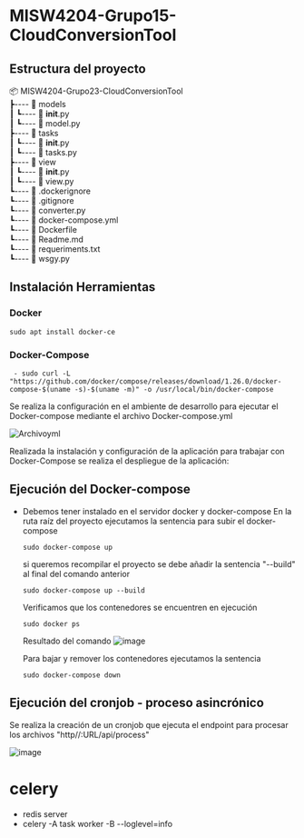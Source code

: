 # MISW4204-Grupo15-CloudConversionTool

## Estructura del proyecto
📦 MISW4204-Grupo23-CloudConversionTool<br>
┣---- 📂 models<br>
┃     ┗---- 📜 __init__.py<br>
┃     ┗---- 📜 model.py<br>
┣---- 📂 tasks<br>
┃     ┗---- 📜 __init__.py<br>
┃     ┗---- 📜 tasks.py<br>
┣---- 📂 view<br>
┃     ┗---- 📜 __init__.py<br>
┃     ┗---- 📜 view.py<br>
┗---- 📜 .dockerignore<br>
┗---- 📜 .gitignore<br>
┗---- 📜 converter.py<br>
┗---- 📜 docker-compose.yml<br>
┗---- 📜 Dockerfile<br>
┗---- 📜 Readme.md<br>
┗---- 📜 requeriments.txt<br>
┗---- 📜 wsgy.py
 
## Instalación Herramientas
### Docker
```shell
sudo apt install docker-ce
```
### Docker-Compose
```shell
 - sudo curl -L "https://github.com/docker/compose/releases/download/1.26.0/docker-compose-$(uname -s)-$(uname -m)" -o /usr/local/bin/docker-compose
```

Se realiza la configuración en el ambiente de desarrollo para ejecutar el Docker-compose mediante el archivo Docker-compose.yml
 
![Archivoyml](https://user-images.githubusercontent.com/98661682/232351674-3d31cd7a-7ff6-464e-9a33-8aefc2b271df.png)

Realizada la instalación y configuración de la aplicación para trabajar con Docker-Compose se realiza el despliegue de la aplicación:

## Ejecución del Docker-compose
- Debemos tener instalado en el servidor docker y docker-compose
En la ruta raíz del proyecto ejecutamos la sentencia para subir el docker-compose
    ```shell
    sudo docker-compose up 
    ```
    si queremos recompilar el proyecto se debe añadir la sentencia "--build" al final del comando anterior
    ```shell
    sudo docker-compose up --build
    ```
    Verificamos que los contenedores se encuentren en ejecución
    ```shell
    sudo docker ps
    ```    
    Resultado del comando
![image](https://user-images.githubusercontent.com/98661682/232354266-512b0316-f0ca-4152-9492-f76367be8837.png)
    
    Para bajar y remover los contenedores ejecutamos la sentencia
    ```shell
    sudo docker-compose down  
    ```

## Ejecución del cronjob - proceso asincrónico
Se realiza la creación de un cronjob que ejecuta el endpoint para procesar los archivos "http//:URL/api/process"

![image](https://user-images.githubusercontent.com/98661682/232353520-ea4c530c-8177-47a4-b819-46d611e6ba05.png)



# celery

- redis server
- celery -A task worker -B --loglevel=info
